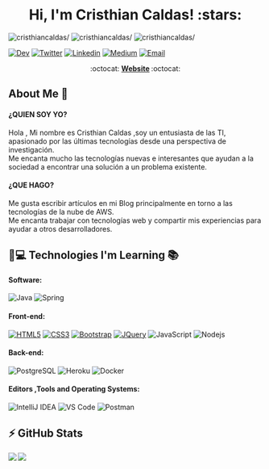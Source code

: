 <h1 align="center">Hi, I'm Cristhian Caldas! :stars:</h1>
<p align="left"> 
<img src=https://komarev.com/ghpvc/?username=cristhiancaldas alt=cristhiancaldas/>
<img src=https://img.shields.io/github/stars/cristhiancaldas?label=stars&style=social alt=cristhiancaldas/>
<img src=https://img.shields.io/github/followers/cristhiancaldas?label=follow&style=social  alt=cristhiancaldas/>
</p>

[![Dev](https://img.shields.io/badge/-dev.to-0A0A0A?style=flat&labelColor=0A0A0A&logo=dev.to&logoColor=white&link=https://dev.to/cristhiancaldas)](https://dev.to/cristhiancaldas)
[![Twitter](https://img.shields.io/badge/-Twitter-1ca0f1?style=flat&labelColor=1ca0f1&logo=twitter&logoColor=white&link=https://twitter.com/KaldasJhairzino)](https://twitter.com/KaldasJhairzino)
[![Linkedin](https://img.shields.io/badge/-LinkedIn-blue?style=flat&logo=Linkedin&logoColor=white&link=https://www.linkedin.com/in/caldasmendoza/)](https://www.linkedin.com/in/caldasmendoza/)
[![Medium](https://img.shields.io/badge/-Medium-000000?style=flat&labelColor=000000&logo=Medium&link=https://cristhiancaldas.medium.com/)](https://cristhiancaldas.medium.com/)
[![Email](https://img.shields.io/badge/-Email-c14438?style=flat&logo=Gmail&logoColor=white&link=mailto:mail@c.caldas.m@gmail.com)](mailto:mail@c.caldas.m@gmail.com)

<p align="center"> :octocat: <b><a href="https://www.cristhiancaldas.com">Website</a> </b> :octocat: </p>

## About Me :wave:
#### ¿QUIEN SOY YO?<br>
Hola , Mi nombre es Cristhian Caldas ,soy un entusiasta de las TI, apasionado por las últimas tecnologías desde una perspectiva de investigación.<br>
Me encanta mucho las tecnologías nuevas e interesantes que ayudan a la sociedad a encontrar una solución a un problema existente.

#### ¿QUE HAGO?<br>
Me gusta escribir artículos en mi Blog principalmente en torno a las tecnologías de la nube de AWS.<br>
Me encanta trabajar con tecnologías web y compartir mis experiencias para ayudar a otros desarrolladores.

<!-- More info on badges below: https://github.com/badges/shields/blob/master/doc/logos.md -->

## 🚀💻 Technologies I'm Learning :books:

#### Software:

![Java](http://img.shields.io/badge/-Java-007396?style=flat-square&logo=java&logoColor=ffffff)
![Spring](http://img.shields.io/badge/-Spring-6DB33F?style=flat-square&logo=spring&logoColor=ffffff)

#### Front-end:
[![HTML5](https://img.shields.io/badge/-HTML5-E34F26?style=flat&logo=html5&logoColor=white&link=https://github.com/BRdhanani)](https://github.com/BRdhanani) 
[![CSS3](https://img.shields.io/badge/-CSS3-1572B6?style=flat&logo=css3&link=https://github.com/BRdhanani)](https://github.com/BRdhanani) 
[![Bootstrap](https://img.shields.io/badge/-Bootstrap-563D7C?style=flat&logo=bootstrap&link=https://github.com/BRdhanani)](https://github.com/BRdhanani) 
[![JQuery](https://img.shields.io/badge/-JQuery-blue?style=flat&logo=jquery&link=https://github.com/BRdhanani)](https://github.com/BRdhanani) 
![JavaScript](https://img.shields.io/badge/-JavaScript-%23F7DF1C?style=flat-square&logo=javascript&logoColor=000000&color=d1b01f)
![Nodejs](https://img.shields.io/badge/-Nodejs-black?style=flat-square&logo=Node.js&logoColor=00d632)

#### Back-end:

![PostgreSQL](https://img.shields.io/badge/-PostgreSQL-336791?style=flat-square&logo=postgresql)
![Heroku](https://img.shields.io/badge/-Heroku-430098?style=flat-square&logo=heroku&logoColor=ffffff)
![Docker](https://img.shields.io/badge/-Docker-black?style=flat-square&logo=docker)


#### Editors ,Tools and Operating Systems:

![IntelliJ IDEA](http://img.shields.io/badge/-IntelliJ%20IDEA-000000?style=flat-square&logo=intellij-idea&logoColor=ffffff)
![VS Code](http://img.shields.io/badge/-VS%20Code-007ACC?style=flat-square&logo=visual-studio-code&logoColor=ffffff)
![Postman](https://img.shields.io/badge/Postman-black?style=flat-square&logo=postman)

## ⚡ GitHub Stats

<img align="left" src="https://github-readme-stats.vercel.app/api?username=cristhiancaldas&show_icons=true&count_private=true&theme=gruvbox" />
<img src="https://github-readme-stats.vercel.app/api/top-langs/?username=cristhiancaldas&layout=compact&count_private=true&theme=gruvbox" />
